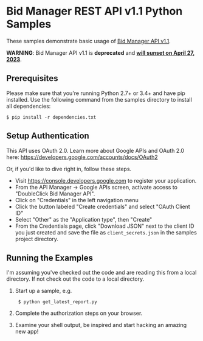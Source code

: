 # Bid Manager REST API v1.1 Python Samples

These samples demonstrate basic usage of
[Bid Manager API v1.1](https://developers.google.com/bid-manager/v1.1).

**WARNING**: Bid Manager API v1.1 is **deprecated** and [**will sunset on April
27, 
2023**](https://ads-developers.googleblog.com/2023/02/bid-manager-api-v11-will-sunset-on.html).

## Prerequisites

Please make sure that you're running Python 2.7+ or 3.4+ and have pip
installed. Use the following command from the samples directory to install
all dependencies:

```Batchfile
$ pip install -r dependencies.txt
```

## Setup Authentication

This API uses OAuth 2.0. Learn more about Google APIs and OAuth 2.0 here:
https://developers.google.com/accounts/docs/OAuth2

Or, if you'd like to dive right in, follow these steps.
 - Visit https://console.developers.google.com to register your application.
 - From the API Manager -> Google APIs screen, activate access to "DoubleClick
Bid Manager API".
 - Click on "Credentials" in the left navigation menu
 - Click the button labeled "Create credentials" and select "OAuth Client ID"
 - Select "Other" as the "Application type", then "Create"
 - From the Credentials page, click "Download JSON" next to the client ID you
just created and save the file as `client_secrets.json` in the samples project
directory.

## Running the Examples

I'm assuming you've checked out the code and are reading this from a local
directory. If not check out the code to a local directory.

1. Start up a sample, e.g.

        $ python get_latest_report.py

2. Complete the authorization steps on your browser.

3. Examine your shell output, be inspired and start hacking an amazing new app!
